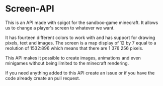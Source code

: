 # Screen-API

This is an API made with spigot for the sandbox-game minecraft. It allows us to change a player's screen to whatever we want.

It has fourteen different colors to work with and has support for drawing pixels, text and images. The screen is a map display of 12 by 7 equal to a reolution of 1532:896 which means that there are 1 376 256 pixels.

This API makes it possible to create images, animations and even minigames without being limited to the minecraft rendering.

If you need anything added to this API create an issue or if you have the code already create an pull request.
